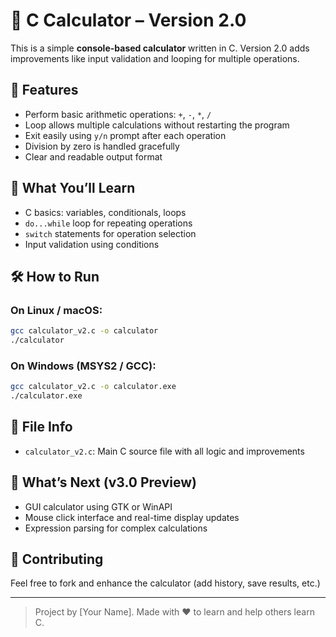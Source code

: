 # 🧮 C Calculator – Version 2.0

This is a simple **console-based calculator** written in C. Version 2.0 adds improvements like input validation and looping for multiple operations.

## 🚀 Features

- Perform basic arithmetic operations: `+`, `-`, `*`, `/`
- Loop allows multiple calculations without restarting the program
- Exit easily using `y/n` prompt after each operation
- Division by zero is handled gracefully
- Clear and readable output format

## 🧠 What You’ll Learn

- C basics: variables, conditionals, loops
- `do...while` loop for repeating operations
- `switch` statements for operation selection
- Input validation using conditions

## 🛠️ How to Run

### On Linux / macOS:
```bash
gcc calculator_v2.c -o calculator
./calculator
```

### On Windows (MSYS2 / GCC):
```bash
gcc calculator_v2.c -o calculator.exe
./calculator.exe
```

## 📁 File Info

- `calculator_v2.c`: Main C source file with all logic and improvements

## 🔮 What’s Next (v3.0 Preview)

- GUI calculator using GTK or WinAPI
- Mouse click interface and real-time display updates
- Expression parsing for complex calculations

## 🤝 Contributing

Feel free to fork and enhance the calculator (add history, save results, etc.)

---

> Project by [Your Name]. Made with ❤️ to learn and help others learn C.

